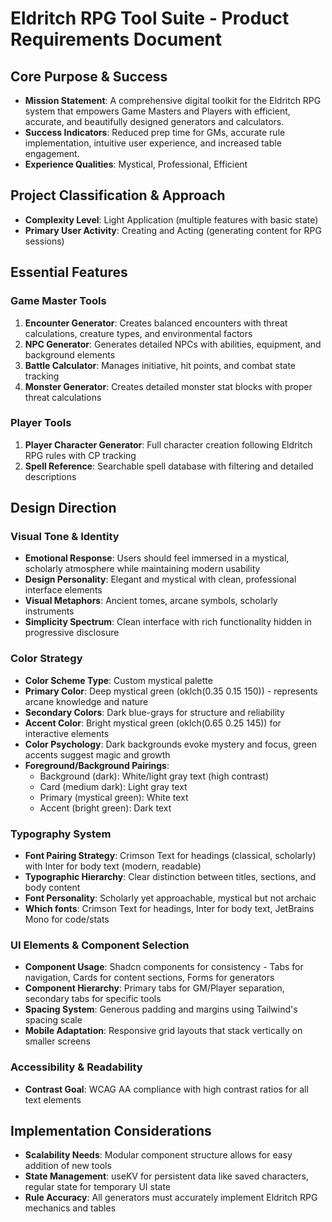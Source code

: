 # Eldritch RPG Tool Suite - Product Requirements Document

## Core Purpose & Success
- **Mission Statement**: A comprehensive digital toolkit for the Eldritch RPG system that empowers Game Masters and Players with efficient, accurate, and beautifully designed generators and calculators.
- **Success Indicators**: Reduced prep time for GMs, accurate rule implementation, intuitive user experience, and increased table engagement.
- **Experience Qualities**: Mystical, Professional, Efficient

## Project Classification & Approach
- **Complexity Level**: Light Application (multiple features with basic state)
- **Primary User Activity**: Creating and Acting (generating content for RPG sessions)

## Essential Features

### Game Master Tools
1. **Encounter Generator**: Creates balanced encounters with threat calculations, creature types, and environmental factors
2. **NPC Generator**: Generates detailed NPCs with abilities, equipment, and background elements
3. **Battle Calculator**: Manages initiative, hit points, and combat state tracking
4. **Monster Generator**: Creates detailed monster stat blocks with proper threat calculations

### Player Tools
1. **Player Character Generator**: Full character creation following Eldritch RPG rules with CP tracking
2. **Spell Reference**: Searchable spell database with filtering and detailed descriptions

## Design Direction

### Visual Tone & Identity
- **Emotional Response**: Users should feel immersed in a mystical, scholarly atmosphere while maintaining modern usability
- **Design Personality**: Elegant and mystical with clean, professional interface elements
- **Visual Metaphors**: Ancient tomes, arcane symbols, scholarly instruments
- **Simplicity Spectrum**: Clean interface with rich functionality hidden in progressive disclosure

### Color Strategy
- **Color Scheme Type**: Custom mystical palette
- **Primary Color**: Deep mystical green (oklch(0.35 0.15 150)) - represents arcane knowledge and nature
- **Secondary Colors**: Dark blue-grays for structure and reliability
- **Accent Color**: Bright mystical green (oklch(0.65 0.25 145)) for interactive elements
- **Color Psychology**: Dark backgrounds evoke mystery and focus, green accents suggest magic and growth
- **Foreground/Background Pairings**: 
  - Background (dark): White/light gray text (high contrast)
  - Card (medium dark): Light gray text
  - Primary (mystical green): White text
  - Accent (bright green): Dark text

### Typography System
- **Font Pairing Strategy**: Crimson Text for headings (classical, scholarly) with Inter for body text (modern, readable)
- **Typographic Hierarchy**: Clear distinction between titles, sections, and body content
- **Font Personality**: Scholarly yet approachable, mystical but not archaic
- **Which fonts**: Crimson Text for headings, Inter for body text, JetBrains Mono for code/stats

### UI Elements & Component Selection
- **Component Usage**: Shadcn components for consistency - Tabs for navigation, Cards for content sections, Forms for generators
- **Component Hierarchy**: Primary tabs for GM/Player separation, secondary tabs for specific tools
- **Spacing System**: Generous padding and margins using Tailwind's spacing scale
- **Mobile Adaptation**: Responsive grid layouts that stack vertically on smaller screens

### Accessibility & Readability
- **Contrast Goal**: WCAG AA compliance with high contrast ratios for all text elements

## Implementation Considerations
- **Scalability Needs**: Modular component structure allows for easy addition of new tools
- **State Management**: useKV for persistent data like saved characters, regular state for temporary UI state
- **Rule Accuracy**: All generators must accurately implement Eldritch RPG mechanics and tables